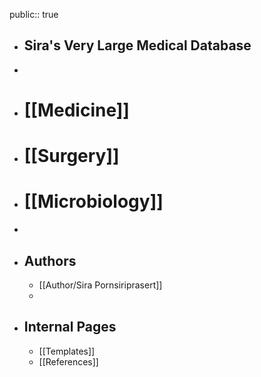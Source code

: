 public:: true

- ## Sira's Very Large Medical Database
-
- # [[Medicine]]
- # [[Surgery]]
- # [[Microbiology]]
-
- ## Authors
	- [[Author/Sira Pornsiriprasert]]
	-
- ## Internal Pages
	- [[Templates]]
	- [[References]]